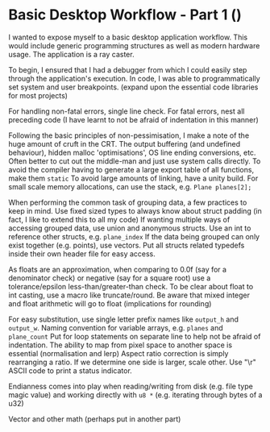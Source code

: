 # Basic Desktop Workflow - Part 1 ()
I wanted to expose myself to a basic desktop application workflow.
This would include generic programming structures as well as modern hardware usage.
The application is a ray caster.

To begin, I ensured that I had a debugger from which I could easily step through the application's execution.
In code, I was able to programmatically set system and user breakpoints.
(expand upon the essential code libraries for most projects)

For handling non-fatal errors, single line check. 
For fatal errors, nest all preceding code (I have learnt to not be afraid of indentation in this manner)

Following the basic principles of non-pessimisation, I make a note of the huge amount of cruft in the CRT.
The output buffering (and undefined behaviour), hidden malloc 'optimisations', OS line ending conversions, etc.
Often better to cut out the middle-man and just use system calls directly.
To avoid the compiler having to generate a large export table of all functions, make them `static`
To avoid large amounts of linking, have a unity build.
For small scale memory allocations, can use the stack, e.g. `Plane planes[2];`

When performing the common task of grouping data, a few practices to keep in mind.
Use fixed sized types to always know about struct padding (in fact, I like to extend this to all my code)
If wanting multiple ways of accessing grouped data, use union and anonymous structs.
Use an int to reference other structs, e.g. `plane_index` 
If the data being grouped can only exist together (e.g. points), use vectors.
Put all structs related typedefs inside their own header file for easy access.

As floats are an approximation, when comparing to 0.0f (say for a denominator check) or negative (say for a square root) use a tolerance/epsilon less-than/greater-than check.
To be clear about float to int casting, use a macro like truncate/round.
Be aware that mixed integer and float arithmetic will go to float (implications for rounding)

For easy substitution, use single letter prefix names like `output_h` and `output_w`.
Naming convention for variable arrays, e.g. `planes` and `plane_count`
Put for loop statements on separate line to help not be afraid of indentation.
The ability to map from pixel space to another space is essential (normalisation and lerp)
Aspect ratio correction is simply rearranging a ratio. If we determine one side is larger, scale other.
Use "\r" ASCII code to print a status indicator.

Endianness comes into play when reading/writing from disk (e.g. file type magic value) and working directly with `u8 *` (e.g. iterating through bytes of a u32) 

Vector and other math (perhaps put in another part)
